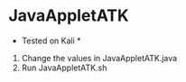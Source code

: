 # JavaAppletATK

* Tested on Kali *

1. Change the values in JavaAppletATK.java
2. Run JavaAppletATK.sh

